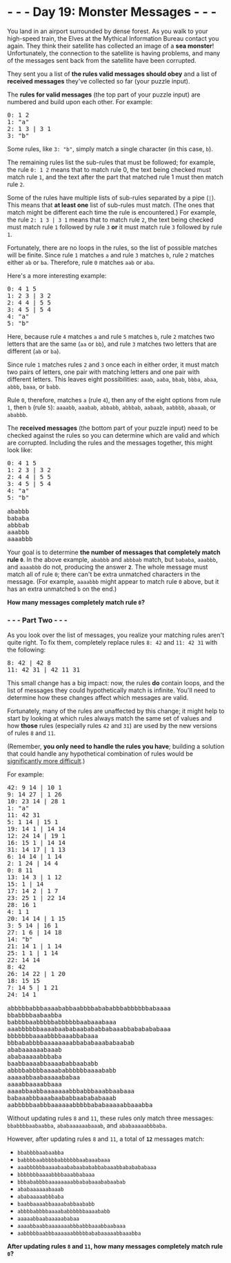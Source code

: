 # - - - Day 19: Monster Messages - - -

You land in an airport surrounded by dense forest. As you walk to your high-speed train, the Elves at the Mythical Information Bureau contact you again. They think their satellite has collected an image of a **sea monster**! Unfortunately, the connection to the satellite is having problems, and many of the messages sent back from the satellite have been corrupted.

They sent you a list of **the rules valid messages should obey** and a list of **received messages** they've collected so far (your puzzle input).

The **rules for valid messages** (the top part of your puzzle input) are numbered and build upon each other. For example:

<pre>
0: 1 2
1: "a"
2: 1 3 | 3 1
3: "b"
</pre>

Some rules, like ``3: "b"``, simply match a single character (in this case, ``b``).

The remaining rules list the sub-rules that must be followed; for example, the rule ``0: 1 2`` means that to match rule 0, the text being checked must match rule ``1``, and the text after the part that matched rule 1 must then match rule ``2``.

Some of the rules have multiple lists of sub-rules separated by a pipe (``|``). This means that **at least one** list of sub-rules must match. (The ones that match might be different each time the rule is encountered.) For example, the rule ``2: 1 3 | 3 1`` means that to match rule ``2``, the text being checked must match rule ``1`` followed by rule ``3`` **or** it must match rule ``3`` followed by rule ``1``.

Fortunately, there are no loops in the rules, so the list of possible matches will be finite. Since rule ``1`` matches ``a`` and rule ``3`` matches ``b``, rule ``2`` matches either ``ab`` or ``ba``. Therefore, rule ``0`` matches ``aab`` or ``aba``.

Here's a more interesting example:

<pre>
0: 4 1 5
1: 2 3 | 3 2
2: 4 4 | 5 5
3: 4 5 | 5 4
4: "a"
5: "b"
</pre>

Here, because rule ``4`` matches ``a`` and rule ``5`` matches ``b``, rule ``2`` matches two letters that are the same (``aa`` or ``bb``), and rule ``3`` matches two letters that are different (``ab`` or ``ba``).

Since rule ``1`` matches rules ``2`` and ``3`` once each in either order, it must match two pairs of letters, one pair with matching letters and one pair with different letters. This leaves eight possibilities: ``aaab``, ``aaba``, ``bbab``, ``bbba``, ``abaa``, ``abbb``, ``baaa``, or ``babb``.

Rule ``0``, therefore, matches ``a`` (rule ``4``), then any of the eight options from rule ``1``, then ``b`` (rule ``5``): ``aaaabb``, ``aaabab``, ``abbabb``, ``abbbab``, ``aabaab``, ``aabbbb``, ``abaaab``, or ``ababbb``.

The **received messages** (the bottom part of your puzzle input) need to be checked against the rules so you can determine which are valid and which are corrupted. Including the rules and the messages together, this might look like:

<pre>
0: 4 1 5
1: 2 3 | 3 2
2: 4 4 | 5 5
3: 4 5 | 5 4
4: "a"
5: "b"

ababbb
bababa
abbbab
aaabbb
aaaabbb
</pre>

Your goal is to determine **the number of messages that completely match rule ``0``**. In the above example, ``ababbb`` and ``abbbab`` match, but ``bababa``, ``aaabbb``, and ``aaaabbb`` do not, producing the answer **``2``**. The whole message must match all of rule ``0``; there can't be extra unmatched characters in the message. (For example, ``aaaabbb`` might appear to match rule ``0`` above, but it has an extra unmatched ``b`` on the end.)

**How many messages completely match rule ``0``?**


### - - - Part Two - - -

As you look over the list of messages, you realize your matching rules aren't quite right. To fix them, completely replace rules ``8: 42`` and ``11: 42 31`` with the following:

<pre>
8: 42 | 42 8
11: 42 31 | 42 11 31
</pre>

This small change has a big impact: now, the rules **do** contain loops, and the list of messages they could hypothetically match is infinite. You'll need to determine how these changes affect which messages are valid.

Fortunately, many of the rules are unaffected by this change; it might help to start by looking at which rules always match the same set of values and how **those** rules (especially rules ``42`` and ``31``) are used by the new versions of rules ``8`` and ``11``.

(Remember, **you only need to handle the rules you have**; building a solution that could handle any hypothetical combination of rules would be [significantly more difficult](https://en.wikipedia.org/wiki/Formal_grammar).)

For example:

<pre>
42: 9 14 | 10 1
9: 14 27 | 1 26
10: 23 14 | 28 1
1: "a"
11: 42 31
5: 1 14 | 15 1
19: 14 1 | 14 14
12: 24 14 | 19 1
16: 15 1 | 14 14
31: 14 17 | 1 13
6: 14 14 | 1 14
2: 1 24 | 14 4
0: 8 11
13: 14 3 | 1 12
15: 1 | 14
17: 14 2 | 1 7
23: 25 1 | 22 14
28: 16 1
4: 1 1
20: 14 14 | 1 15
3: 5 14 | 16 1
27: 1 6 | 14 18
14: "b"
21: 14 1 | 1 14
25: 1 1 | 1 14
22: 14 14
8: 42
26: 14 22 | 1 20
18: 15 15
7: 14 5 | 1 21
24: 14 1

abbbbbabbbaaaababbaabbbbabababbbabbbbbbabaaaa
bbabbbbaabaabba
babbbbaabbbbbabbbbbbaabaaabaaa
aaabbbbbbaaaabaababaabababbabaaabbababababaaa
bbbbbbbaaaabbbbaaabbabaaa
bbbababbbbaaaaaaaabbababaaababaabab
ababaaaaaabaaab
ababaaaaabbbaba
baabbaaaabbaaaababbaababb
abbbbabbbbaaaababbbbbbaaaababb
aaaaabbaabaaaaababaa
aaaabbaaaabbaaa
aaaabbaabbaaaaaaabbbabbbaaabbaabaaa
babaaabbbaaabaababbaabababaaab
aabbbbbaabbbaaaaaabbbbbababaaaaabbaaabba
</pre>

Without updating rules ``8`` and ``11``, these rules only match three messages: ``bbabbbbaabaabba``, ``ababaaaaaabaaab``, and ``ababaaaaabbbaba``.

However, after updating rules ``8`` and ``11``, a total of **``12``** messages match:

* ``bbabbbbaabaabba``
* ``babbbbaabbbbbabbbbbbaabaaabaaa``
* ``aaabbbbbbaaaabaababaabababbabaaabbababababaaa``
* ``bbbbbbbaaaabbbbaaabbabaaa``
* ``bbbababbbbaaaaaaaabbababaaababaabab``
* ``ababaaaaaabaaab``
* ``ababaaaaabbbaba``
* ``baabbaaaabbaaaababbaababb``
* ``abbbbabbbbaaaababbbbbbaaaababb``
* ``aaaaabbaabaaaaababaa``
* ``aaaabbaabbaaaaaaabbbabbbaaabbaabaaa``
* ``aabbbbbaabbbaaaaaabbbbbababaaaaabbaaabba``

**After updating rules ``8`` and ``11``, how many messages completely match rule ``0``?**
